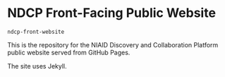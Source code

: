 # NDCP Front-Facing Public Website

`ndcp-front-website`

This is the repository for the NIAID Discovery and Collaboration Platform public website served from GitHub Pages. 

The site uses Jekyll.
